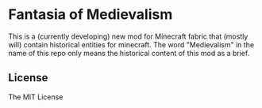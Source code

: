 # Fantasia of Medievalism

This is a (currently developing) new mod for Minecraft fabric that (mostly will) contain historical entities for
minecraft. The word "Medievalism" in the name of this repo only means the historical content of this mod as a brief.

## License

The MIT License